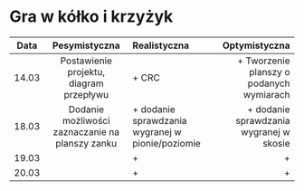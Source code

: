 # Gra w kółko i krzyżyk

|Data  |Pesymistyczna|Realistyczna|Optymistyczna|
:-------------------:|:-------------------:|:-------------------|-------------------:
|14.03|Postawienie projektu, diagram przepływu| + CRC| + Tworzenie planszy o podanych wymiarach
|18.03|Dodanie możliwości zaznaczanie na planszy zanku| + dodanie sprawdzania wygranej w pionie/poziomie| + dodanie sprawdzania wygranej w skosie
|19.03|| + | +
|20.03|| + | +
